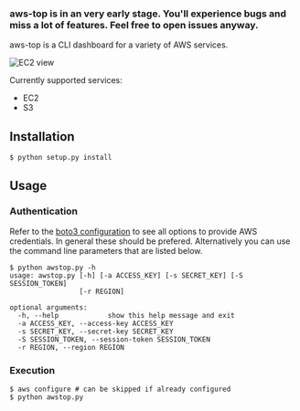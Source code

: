 ### aws-top is in an very early stage. You'll experience bugs and miss a lot of features. Feel free to open issues anyway.

aws-top is a CLI dashboard for a variety of AWS services.

![EC2 view](img/ec2.png)

Currently supported services:
- EC2
- S3

## Installation
```commandline
$ python setup.py install
```

## Usage
### Authentication
Refer to the [boto3 configuration](https://boto3.readthedocs.io/en/latest/guide/configuration.html#credentials) to see all options to provide AWS credentials.
In general these should be prefered. Alternatively you can use the command line parameters that are listed below.
```commandline
$ python awstop.py -h
usage: awstop.py [-h] [-a ACCESS_KEY] [-s SECRET_KEY] [-S SESSION_TOKEN]
                 [-r REGION]

optional arguments:
  -h, --help            show this help message and exit
  -a ACCESS_KEY, --access-key ACCESS_KEY
  -s SECRET_KEY, --secret-key SECRET_KEY
  -S SESSION_TOKEN, --session-token SESSION_TOKEN
  -r REGION, --region REGION
```
### Execution
```commandline
$ aws configure # can be skipped if already configured
$ python awstop.py
```